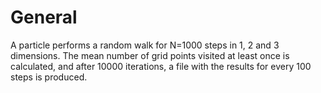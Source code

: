 # General
A particle performs a random walk for N=1000 steps in 1, 2 and 3 dimensions. The mean number of grid points visited at least once is calculated, and after 10000 iterations, a file with the results for every 100 steps is produced.

